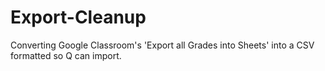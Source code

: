 # Export-Cleanup
Converting Google Classroom's 'Export all Grades into Sheets' into a CSV formatted so Q can import.
